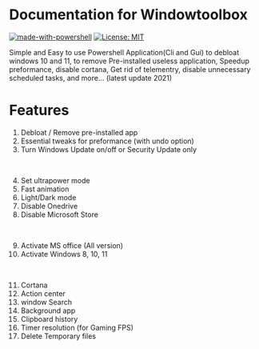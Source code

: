 # Documentation for Windowtoolbox

[![made-with-powershell](https://img.shields.io/badge/PowerShell-1f425f?logo=Powershell)](https://microsoft.com/PowerShell)
[![License: MIT](https://img.shields.io/badge/License-MIT-yellow.svg)](https://opensource.org/licenses/MIT)


Simple and Easy to use Powershell Application(Cli and Gui) to debloat windows 10 and 11, to remove Pre-installed useless application, Speedup preformance, disable cortana, Get rid of telementry, disable unnecessary scheduled tasks, and more... (latest update 2021)


# Features

1. Debloat / Remove pre-installed app <br />
2. Essential tweaks for preformance (with undo option) <br /> 
3. Turn Windows Update on/off or Security Update only
<br />

4.  Set ultrapower mode <br />
5. Fast animation <br />
6. Light/Dark mode <br />
7. Disable Onedrive <br />
8. Disable Microsoft Store <br />
<br />

9.  Activate MS office (All version) <br />
10. Activate Windows 8, 10, 11 <br />
<br />

11. Cortana <br />
12. Action center <br />
13. window Search <br />
14. Background app <br />
15. Clipboard history <br />
16. Timer resolution (for Gaming FPS) <br />
17. Delete Temporary files <br />








